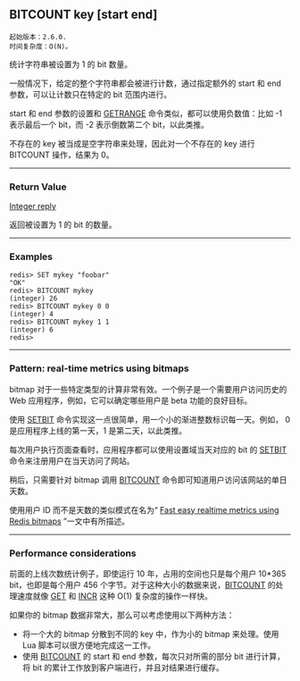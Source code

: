 ## BITCOUNT key [start end]

    起始版本：2.6.0.
    时间复杂度：O(N)。

统计字符串被设置为 1 的 bit 数量。

一般情况下，给定的整个字符串都会被进行计数，通过指定额外的 start 和 end 参数，可以让计数只在特定的 bit 范围内进行。

start 和 end 参数的设置和 [GETRANGE](GETRANGE.md) 命令类似，都可以使用负数值：比如 -1 表示最后一个 bit，而 -2 表示倒数第二个 bit，以此类推。

不存在的 key 被当成是空字符串来处理，因此对一个不存在的 key 进行 BITCOUNT 操作，结果为 0。

---

### Return Value

[Integer reply](../topics/protocol.md#resp-integers)

返回被设置为 1 的 bit 的数量。

---

### Examples

```
redis> SET mykey "foobar"
"OK"
redis> BITCOUNT mykey
(integer) 26
redis> BITCOUNT mykey 0 0
(integer) 4
redis> BITCOUNT mykey 1 1
(integer) 6
redis> 
```

---

### Pattern: real-time metrics using bitmaps

bitmap 对于一些特定类型的计算非常有效。一个例子是一个需要用户访问历史的 Web 应用程序，例如，它可以确定哪些用户是 beta 功能的良好目标。

使用 [SETBIT](SETBIT.md) 命令实现这一点很简单，用一个小的渐进整数标识每一天。例如， 0 是应用程序上线的第一天，1 是第二天，以此类推。

每次用户执行页面查看时，应用程序都可以使用设置域当天对应的 bit 的 [SETBIT](SETBIT.md) 命令来注册用户在当天访问了网站。

稍后，只需要针对 bitmap 调用 [BITCOUNT](BITCOUNT.md) 命令即可知道用户访问该网站的单日天数。

使用用户 ID 而不是天数的类似模式在名为“ [Fast easy realtime metrics using Redis bitmaps](http://blog.getspool.com/2011/11/29/fast-easy-realtime-metrics-using-redis-bitmaps) ”一文中有所描述。

---

### Performance considerations

前面的上线次数统计例子，即使运行 10 年，占用的空间也只是每个用户 10*365 bit，也即是每个用户 456 个字节。对于这种大小的数据来说，[BITCOUNT](BITCOUNT.md) 的处理速度就像 [GET](GET.md) 和 [INCR](INCR.md) 这种 O(1) 复杂度的操作一样快。

如果你的 bitmap 数据非常大，那么可以考虑使用以下两种方法：

- 将一个大的 bitmap 分散到不同的 key 中，作为小的 bitmap 来处理。使用 Lua 脚本可以很方便地完成这一工作。
- 使用 [BITCOUNT](BITCOUNT.md) 的 start 和 end 参数，每次只对所需的部分 bit 进行计算，将 bit 的累计工作放到客户端进行，并且对结果进行缓存。
